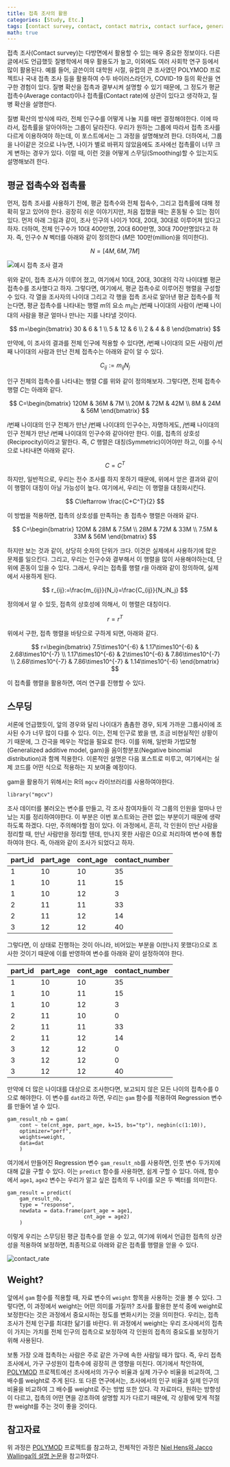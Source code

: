 ```yaml
---
title: 접촉 조사의 활용
categories: [Study, Etc.]
tags: [contact survey, contact, contact matrix, contact surface, generalized additive model, gam]
math: true
---
```

접촉 조사(Contact survey)는 다방면에서 활용할 수 있는 매우 중요한 정보이다. 다른 글에서도 언급했듯 질병학에서 매우 활용도가 높고, 이외에도 여러 사회학 연구 등에서 많이 활용된다. 예를 들어, 글쓴이의 대학원 시절, 유럽의 큰 조사였던 POLYMOD 프로젝트나 국내 접촉 조사 등을 활용하여 수두 바이러스라던가, COVID-19 등의 확산을 연구한 경험이 있다. 질병 확산을 접촉과 결부시켜 설명할 수 있기 때문에, 그 정도가 평균 접촉수(Average contact)이나 접촉률(Contact rate)에 상관이 있다고 생각하고, 질병 확산을 설명한다.

질병 확산의 방식에 따라, 전체 인구수를 어떻게 나눌 지를 매번 결정해야한다. 이에 따라서, 접촉률을 알아야하는 그룹이 달라진다. 우리가 원하는 그룹에 따라서 접촉 조사를 다르게 이용하여야 하는데, 이 포스트에서는 그 과정을 설명해보려 한다. 더하여서, 그룹을 나이같은 것으로 나누면, 나이가 별로 바뀌지 않았음에도 조사에선 접촉률이 너무 크게 변하는 경우가 있다. 이럴 때, 이런 것을 어떻게 스무딩(Smoothing)할 수 있는지도 설명해보려 한다.

## 평균 접촉수와 접촉률
먼저, 접촉 조사를 사용하기 전에, 평균 접촉수와 전체 접속수, 그리고 접촉률에 대해 정확히 알고 있어야 한다. 굉장히 쉬운 이야기지만, 처음 접했을 때는 혼동될 수 있는 점이 있다. 먼저 아래 그림과 같이, 조사 인구의 나이가 10대, 20대, 30대로 이루어져 있다고 하자. 더하여, 전체 인구수가 10대 400만명, 20대 600만명, 30대 700만명있다고 하자. 즉, 인구수 $N$ 벡터를 아래와 같이 정의한다 ($M$은 100만(million)을 의미한다).

$$
N=[4M, 6M, 7M]
$$

![예시 접촉 조사 결과](src/post6/example_data.png)

위와 같이, 접촉 조사가 이루어 졌고, 여기에서 10대, 20대, 30대의 각각 나이대별 평균 접촉수를 조사했다고 하자. 그렇다면, 여기에서, 평균 접촉수로 이루어진 행렬을 구성할 수 있다. 각 열을 조사자의 나이대 그리고 각 행을 접촉 조사로 알아낸 평균 접촉수를 적는다면, 평균 접촉수를 나타내는 행렬 $m$의 요소 $m_{ij}$는 $j$번째 나이대의 사람이 $i$번째 나이대의 사람을 평균 얼마나 만나는 지를 나타낼 것이다.

$$
m=\begin{bmatrix}
 30 & 6 & 1 \\
 5 & 12 & 6 \\
 2 & 4 & 8
\end{bmatrix}
$$

만약에, 이 조사의 결과를 전체 인구에 적용할 수 있다면, $i$번째 나이대의 모든 사람이 $j$번째 나이대의 사람과 만난 전체 접촉수는 아래와 같이 알 수 있다. 

$$
C_{ij}:=m_{ij}N_j
$$

인구 전체의 접촉수를 나타내는 행렬 $C$를 위와 같이 정의해보자. 그렇다면, 전체 접촉수 행렬 $C$는 아래와 같다. 

$$
C=\begin{bmatrix}
 120M & 36M & 7M \\
 20M & 72M & 42M \\
 8M & 24M & 56M
\end{bmatrix}
$$

$i$번째 나이대의 인구 전체가 만난 $j$번째 나이대의 인구수는, 자명하게도, $j$번째 나이대의 인구 전체가 만난 $i$번째 나이대의 인구수와 같아야만 한다. 이를, 접촉의 상호성(Reciprocity)이라고 말한다. 즉, $C$ 행렬은 대칭(Symmetric)이어야만 하고, 이를 수식으로 나타내면 아래와 같다.

$$
C=C^T
$$

하지만, 일반적으로, 우리는 전수 조사를 하지 못하기 때문에, 위에서 얻은 결과와 같이 이 행렬이 대칭이 아닐 가능성이 높다. 여기에서, 우리는 이 행렬을 대칭화시킨다. 

$$
C\leftarrow \frac{C+C^T}{2}
$$

이 방법을 적용하면, 접촉의 상호성를 만족하는 총 접촉수 행렬은 아래와 같다.

$$
C=\begin{bmatrix}
 120M & 28M & 7.5M \\
 28M & 72M & 33M \\
 7.5M & 33M & 56M
\end{bmatrix}
$$

하지만 보는 것과 같이, 상당히 숫자의 단위가 크다. 이것은 실제에서 사용하기에 많은 문제를 일으킨다. 그리고, 우리는 인구수와 결부해서 이 행렬을 많이 사용해야하는데, 단위에 혼동이 있을 수 있다. 그래서, 우리는 접촉률 행렬 $r$을 아래와 같이 정의하여, 실제에서 사용하게 된다.

$$
r_{ij}:=\frac{m_{ij}}{N_i}=\frac{C_{ij}}{N_iN_j}
$$

정의에서 알 수 있듯, 접촉의 상호성에 의해서, 이 행렬은 대칭이다.

$$
r=r^T
$$

위에서 구한, 접촉 행렬을 바탕으로 구하게 되면, 아래와 같다.

$$
r=\begin{bmatrix}
 7.5\times10^{-6} & 1.17\times10^{-6} & 2.68\times10^{-7} \\
 1.17\times10^{-6} & 2\times10^{-6} & 7.86\times10^{-7} \\
 2.68\times10^{-7} & 7.86\times10^{-7} & 1.14\times10^{-6}
\end{bmatrix}
$$

이 접촉률 행렬을 활용하면, 여러 연구를 진행할 수 있다.

## 스무딩
서론에 언급했듯이, 앞의 경우와 달리 나이대가 촘촘한 경우, 되게 가까운 그룹사이에 조사된 수가 너무 많이 다를 수 있다. 이는, 전체 인구로 봤을 땐, 조금 비현실적인 상황이기 때문에, 그 간극을 메우는 작업을 필요로 한다. 이를 위해, 일반화 가법모형(Generalized additive model, gam)을 음이항분포(Negative binomial distribution)과 함께 적용한다. 이론적인 설명은 다음 포스트로 미루고, 여기에서는 실제 코드를 어떤 식으로 적용하는 지 보여줄 예정이다.

gam을 활용하기 위해서는 R의 `mgcv` 라이브러리를 사용하여야한다.

```{r}
library("mgcv")
```

조사 데이터를 불러오는 변수를 만들고, 각 조사 참여자들이 각 그룹의 인원을 얼마나 만났는 지를 정리하여야한다. 이 부분은 이번 포스트와는 관련 없는 부분이기 때문에 생략하도록 하겠다. 다만, 주의해야할 점이 있다. 이 과정에서, 흔히, 각 인원이 만난 사람을 정리할 때, 만난 사람만을 정리할 텐데, 만나지 못한 사람은 0으로 처리하여 변수에 통합하여야 한다. 즉, 아래와 같이 조사가 되었다고 하자.

| part_id | part_age | cont_age | contact_number |
| ------- | -------- | -------- | -------------- |
| 1       | 10       | 10       | 35             |
| 1       | 10       | 11       | 15             |
| 1       | 10       | 12       | 3              |
| 2       | 11       | 11       | 33             |
| 2       | 11       | 12       | 14             |
| 3       | 12       | 12       | 40             |

그렇다면, 이 상태로 진행하는 것이 아니라, 비어있는 부분을 0(만나지 못했다)으로 조사한 것이기 때문에 이를 반영하여 변수를 아래와 같이 설정하여야 한다.

| part_id | part_age | cont_age | contact_number |
| ------- | -------- | -------- | -------------- |
| 1       | 10       | 10       | 35             |
| 1       | 10       | 11       | 15             |
| 1       | 10       | 12       | 3              |
| 2       | 11       | 10       | 0              |
| 2       | 11       | 11       | 33             |
| 2       | 11       | 12       | 14             |
| 3       | 12       | 12       | 0              |
| 3       | 12       | 12       | 0              |
| 3       | 12       | 12       | 40             |

만약에 더 많은 나이대를 대상으로 조사한다면, 보고되지 않은 모든 나이의 접촉수를 0으로 해야한다. 이 변수를 `dat`라고 하면, 우리는 `gam` 함수를 적용하여 Regression 변수를 만들어 낼 수 있다.

```{r}
gam_result_nb = gam(
    cont ~ te(cnt_age, part_age, k=15, bs="tp"), negbin(c(1:10)),
    optimizer="perf",
    weights=weight,
    data=dat
    )
```

여기에서 만들어진 Regression 변수 `gam_result_nb`를 사용하면, 인풋 변수 두가지에 대해 값을 구할 수 있다. 이는 `predict` 함수를 사용하면, 쉽게 구할 수 있다. 아래, 함수에서 `age1`, `age2` 변수는 우리가 알고 싶은 접촉의 두 나이를 모은 두 벡터를 의미한다.

```{r}
gam_result = predict(
    gam_result_nb,
    type = "response", 
    newdata = data.frame(part_age = age1,
                         cnt_age = age2)
    )
```

이렇게 우리는 스무딩된 평균 접촉수를 얻을 수 있고, 여기에 위에서 언급한 접촉의 상관성을 적용하여 보정하면, 최종적으로 아래와 같은 접촉률 행렬을 얻을 수 있다.

![contact_rate](src/post6/contact_rate_example.png)

## Weight?
앞에서 `gam` 함수를 적용할 때, 자료 변수의 `weight` 항목을 사용하는 것을 볼 수 있다. 그렇다면, 이 과정에서 weight는 어떤 의미를 가질까? 조사를 활용한 분석 중에 weight로 보정한다는 것은 과정에서 중요시하는 정도를 변화시키는 것을 의미한다. 우리는, 접촉 조사가 전체 인구를 최대한 닮기를 바란다. 위 과정에서 weight는 우리 조사에서의 접촉이 가지는 가치를 전체 인구의 접촉으로 보정하여 각 인원의 접촉의 중요도를 보정하기 위해 사용된다.

보통 가장 오래 접촉하는 사람은 주로 같은 가구에 속한 사람일 때가 많다. 즉, 우리 접촉 조사에서, 가구 구성원이 접촉수에 굉장히 큰 영향을 미친다. 여기에서 착안하여, [POLYMOD](https://journals.plos.org/plosmedicine/article?id=10.1371/journal.pmed.0050074) 프로젝트에선 조사에서의 가구수 비율과 실제 가구수 비율을 비교하여, 그 배수를 weight로 주게 된다. 또 다른 연구에서는, 조사에서의 인구 비율과 실제 인구의 비율을 비교하여 그 배수를 weight로 주는 방법 또한 있다. 각 자료마다, 원하는 방향성이 다르고, 접촉의 어떤 면을 강조하여 설명할 지가 다르기 때문에, 각 상황에 맞게 적절한 weight를 주는 것이 좋을 것이다. 

## 참고자료

위 과정은 [POLYMOD](https://journals.plos.org/plosmedicine/article?id=10.1371/journal.pmed.0050074) 프로젝트를 참고하고, 전체적인 과정은 [Niel Hens와 Jacco Wallinga의 설명 논문](https://onlinelibrary.wiley.com/doi/10.1002/9781118445112.stat07883)을 참고하였다. 